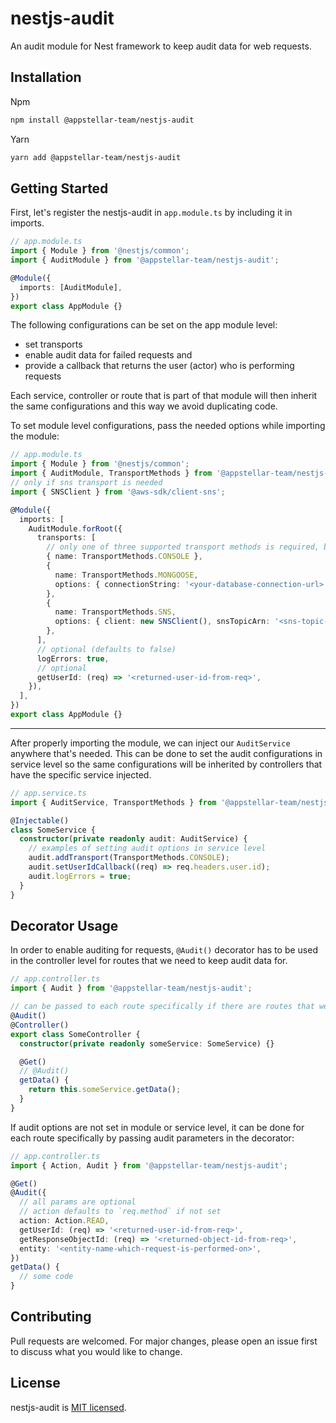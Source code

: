 # nestjs-audit

An audit module for Nest framework to keep audit data for web requests.

## Installation

Npm

```bash
npm install @appstellar-team/nestjs-audit
```

Yarn

```bash
yarn add @appstellar-team/nestjs-audit
```

## Getting Started

First, let's register the nestjs-audit in `app.module.ts` by including it in imports.

```ts
// app.module.ts
import { Module } from '@nestjs/common';
import { AuditModule } from '@appstellar-team/nestjs-audit';

@Module({
  imports: [AuditModule],
})
export class AppModule {}
```

The following configurations can be set on the app module level:

- set transports
- enable audit data for failed requests
  and
- provide a callback that returns the user (actor) who is performing requests

Each service, controller or route that is part of that module will then inherit the same configurations and this way we avoid duplicating code.

To set module level configurations, pass the needed options while importing the module:

```ts
// app.module.ts
import { Module } from '@nestjs/common';
import { AuditModule, TransportMethods } from '@appstellar-team/nestjs-audit';
// only if sns transport is needed
import { SNSClient } from '@aws-sdk/client-sns';

@Module({
  imports: [
    AuditModule.forRoot({
      transports: [
        // only one of three supported transport methods is required, but multiple transports can be used as well
        { name: TransportMethods.CONSOLE },
        {
          name: TransportMethods.MONGOOSE,
          options: { connectionString: '<your-database-connection-url>' },
        },
        {
          name: TransportMethods.SNS,
          options: { client: new SNSClient(), snsTopicArn: '<sns-topic-arn>' },
        },
      ],
      // optional (defaults to false)
      logErrors: true,
      // optional
      getUserId: (req) => '<returned-user-id-from-req>',
    }),
  ],
})
export class AppModule {}
```

---

After properly importing the module, we can inject our `AuditService` anywhere that's needed.
This can be done to set the audit configurations in service level so the same configurations will be inherited by controllers that have the specific service injected.

```ts
// app.service.ts
import { AuditService, TransportMethods } from '@appstellar-team/nestjs-audit';

@Injectable()
class SomeService {
  constructor(private readonly audit: AuditService) {
    // examples of setting audit options in service level
    audit.addTransport(TransportMethods.CONSOLE);
    audit.setUserIdCallback((req) => req.headers.user.id);
    audit.logErrors = true;
  }
}
```

## Decorator Usage

In order to enable auditing for requests, `@Audit()` decorator has to be used in the controller level for routes that we need to keep audit data for.

```ts
// app.controller.ts
import { Audit } from '@appstellar-team/nestjs-audit';

// can be passed to each route specifically if there are routes that we don't need to keep audit for
@Audit()
@Controller()
export class SomeController {
  constructor(private readonly someService: SomeService) {}

  @Get()
  // @Audit()
  getData() {
    return this.someService.getData();
  }
}
```

If audit options are not set in module or service level, it can be done for each route specifically by passing audit parameters in the decorator:

```ts
// app.controller.ts
import { Action, Audit } from '@appstellar-team/nestjs-audit';

@Get()
@Audit({
  // all params are optional
  // action defaults to `req.method` if not set
  action: Action.READ,
  getUserId: (req) => '<returned-user-id-from-req>',
  getResponseObjectId: (req) => '<returned-object-id-from-req>',
  entity: '<entity-name-which-request-is-performed-on>',
})
getData() {
  // some code
}
```

## Contributing

Pull requests are welcomed. For major changes, please open an issue first to discuss what you would like to change.

## License

nestjs-audit is [MIT licensed](LICENSE).
